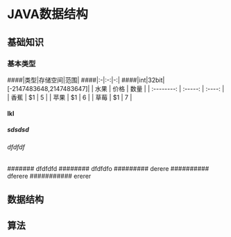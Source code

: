 # JAVA数据结构
## 基础知识
### 基本类型
####|类型|存储空间|范围|
####|:-|:-:|-:|
####|int|32bit|[-2147483648,2147483647]|
    | 水果        | 价格    |  数量  |
    | :--------:   | :-----:   | :----: |
    | 香蕉        | $1      |   5    |
    | 苹果        | $1      |   6    |
    | 草莓        | $1      |   7    |
#### lkl
##### sdsdsd
###### dfdfdf
####### dfdfdfd
######## dfdfdfo
######### derere 
########## dferere
########### ererer
## 数据结构
## 算法